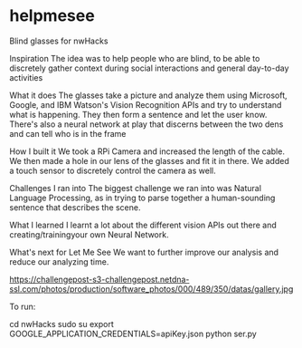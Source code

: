 # helpmesee
Blind glasses for nwHacks

Inspiration
The idea was to help people who are blind, to be able to discretely gather context during social interactions and general day-to-day activities

What it does
The glasses take a picture and analyze them using Microsoft, Google, and IBM Watson's Vision Recognition APIs and try to understand what is happening. They then form a sentence and let the user know. There's also a neural network at play that discerns between the two dens and can tell who is in the frame

How I built it
We took a RPi Camera and increased the length of the cable. We then made a hole in our lens of the glasses and fit it in there. We added a touch sensor to discretely control the camera as well.

Challenges I ran into
The biggest challenge we ran into was Natural Language Processing, as in trying to parse together a human-sounding sentence that describes the scene.

What I learned
I learnt a lot about the different vision APIs out there and creating/trainingyour own Neural Network.

What's next for Let Me See
We want to further improve our analysis and reduce our analyzing time.

https://challengepost-s3-challengepost.netdna-ssl.com/photos/production/software_photos/000/489/350/datas/gallery.jpg


To run:

cd nwHacks
sudo su
export GOOGLE_APPLICATION_CREDENTIALS=apiKey.json
python ser.py
